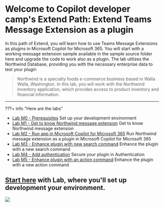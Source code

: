 
# Welcome to Copilot developer camp's Extend Path: Extend Teams Message Extension as a plugin

In this path of Extend, you will learn how to use Teams Message Extensions as plugins in Microsoft Copilot for Microsoft 365. You will start with a working message extension sample available in the sample source folder here and upgrade the code to work also as a plugin. The lab utilizes the Northwind Database, providing you with the necessary enterprise data to test your plugin

> Northwind is a specialty foods e-commerce business based in Walla Walla, Washington. In this lab, you will work with the Northwind Inventory application, which provides access to product inventory and financial information.

<hr />

???+ info "Here are the labs"
  - [Lab M0 - Prerequisites](/copilot-camp/pages/extend-message-ext/00-prerequisites.md) Set up your development environment
  - [Lab M1 - Get to know Northwind message extension](/copilot-camp/pages/extend-message-ext/01-nw-teams-app.md) Get to know Northwind message extension
  - [Lab M2 - Run app in Microsoft Copilot for Microsoft 365](/copilot-camp/pages/extend-message-ext/02-nw-plugin.md) Run Northwind message extension as a plugin in Microsoft Copilot for Microsoft 365
  - [Lab M3 - Enhance plugin with new search command](/copilot-camp/pages/extend-message-ext/03-enhance-nw-plugin.md) Enhance the plugin with a new search command
  - [Lab M4 - Add authentication](/copilot-camp/pages/extend-message-ext/04-add-authentication.md) Secure your plugin in Authentication
  - [Lab M5 - Enhance plugin with an action command](/copilot-camp/pages/extend-message-ext/05-add-action.md) Enhance the plugin with a new action command

## <a href="./00-prerequisites">Start here</a> with Lab, where you'll set up development your environment.

<img src="https://m365-visitor-stats.azurewebsites.net/copilot-camp/extend-message-ext/index" />